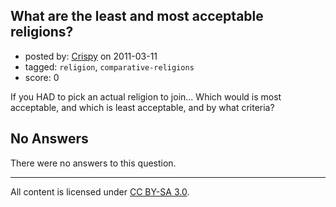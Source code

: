 ## What are the least and most acceptable religions?

- posted by: [Crispy](https://stackexchange.com/users/-1/933-crispy) on 2011-03-11
- tagged: `religion`, `comparative-religions`
- score: 0

If you HAD to pick an actual religion to join...
Which would is most acceptable, and which is least acceptable, and by what criteria?

## No Answers

There were no answers to this question.


---

All content is licensed under [CC BY-SA 3.0](https://creativecommons.org/licenses/by-sa/3.0/).
